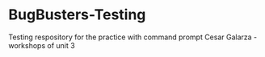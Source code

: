 # BugBusters-Testing
Testing respository for the practice with command prompt
Cesar Galarza - workshops of unit 3
